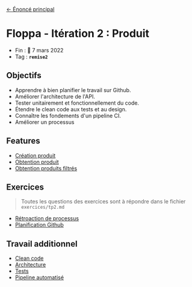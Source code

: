 [← Énoncé principal](https://github.com/glo2003/H22-enonce)

# Floppa - Itération 2 : Produit

- Fin : 📅 7 mars 2022
- Tag : **`remise2`**

## Objectifs

- Apprendre à bien planifier le travail sur Github.
- Améliorer l'architecture de l'API.
- Tester unitairement et fonctionnellement du code.
- Étendre le clean code aux tests et au design.
- Connaître les fondements d'un pipeline CI.
- Améliorer un processus

## Features

- [Création produit](./features/1.product-create.md)
- [Obtention produit](./features/2.product-get.md)
- [Obtention produits filtrés](./features/3.products-get.md)

## Exercices

> Toutes les questions des exercices sont à répondre dans le fichier `exercices/tp2.md`

- [Rétroaction de processus](./exercices/retro.md)
- [Planification Github](./exercices/github.md)

## Travail additionnel

- [Clean code](./travail/cleancode.md)
- [Architecture](./travail/architecture.md)
- [Tests](./travail/tests.md)
- [Pipeline automatisé](./travail/pipeline.md)
